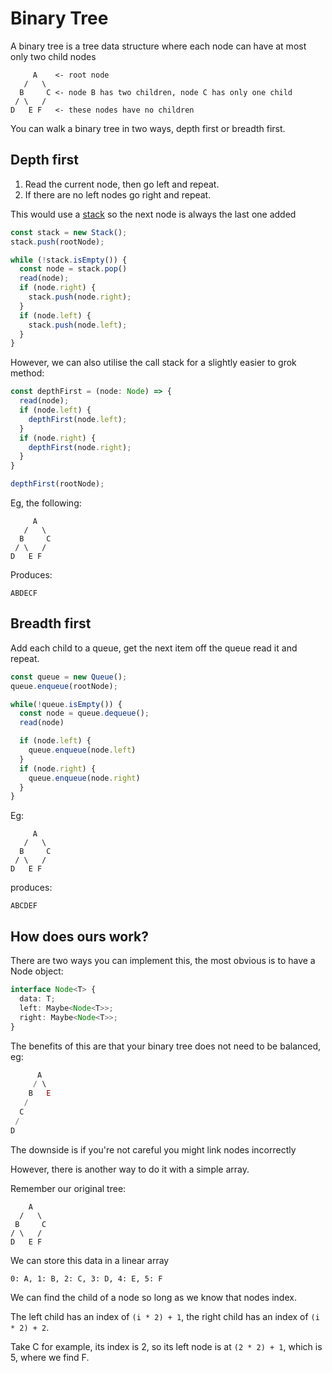 Binary Tree
===========

A binary tree is a tree data structure where each node can have at most only two child nodes

```text
     A    <- root node
   /   \
  B     C <- node B has two children, node C has only one child
 / \   /
D   E F   <- these nodes have no children
```

You can walk a binary tree in two ways, depth first or breadth first.

Depth first
-----------

1. Read the current node, then go left and repeat.
2. If there are no left nodes go right and repeat.

This would use a [stack](../Stack) so the next node is always the last one added

```typescript
const stack = new Stack();
stack.push(rootNode);

while (!stack.isEmpty()) {
  const node = stack.pop()
  read(node);
  if (node.right) {
    stack.push(node.right);
  }
  if (node.left) {
    stack.push(node.left);
  }
}
```

However, we can also utilise the call stack for a slightly easier to grok method:

```typescript
const depthFirst = (node: Node) => {
  read(node);
  if (node.left) {
    depthFirst(node.left);
  }
  if (node.right) {
    depthFirst(node.right);
  }
}

depthFirst(rootNode);
```

Eg, the following:

```text
     A
   /   \
  B     C
 / \   /
D   E F
```
Produces:
```text
ABDECF
```

Breadth first
-------------

Add each child to a queue, get the next item off the queue read it and repeat.

```typescript
const queue = new Queue();
queue.enqueue(rootNode);

while(!queue.isEmpty()) {
  const node = queue.dequeue();
  read(node)

  if (node.left) {
    queue.enqueue(node.left)
  }
  if (node.right) {
    queue.enqueue(node.right)
  }
}
```

Eg:
```text
     A
   /   \
  B     C
 / \   /
D   E F
```
produces:
```text
ABCDEF
```

How does ours work?
-------------------

There are two ways you can implement this, the most obvious is to have a Node object: 

```typescript
interface Node<T> {
  data: T;
  left: Maybe<Node<T>>;
  right: Maybe<Node<T>>;
}
```

The benefits of this are that your binary tree does not need to be balanced, eg:

```typescript
      A
     / \
    B   E
   /
  C
 /
D
```

The downside is if you're not careful you might link nodes incorrectly

However, there is another way to do it with a simple array.

Remember our original tree:

 ```text
     A
   /   \
  B     C
 / \   /
D   E F
```

We can store this data in a linear array

```text
0: A, 1: B, 2: C, 3: D, 4: E, 5: F
```

We can find the child of a node so long as we know that nodes index.

The left child has an index of `(i * 2) + 1`, the right child has an index of `(i * 2) + 2`.

Take C for example, its index is 2, so its left node is at `(2 * 2) + 1`, which is 5, where we find F.

